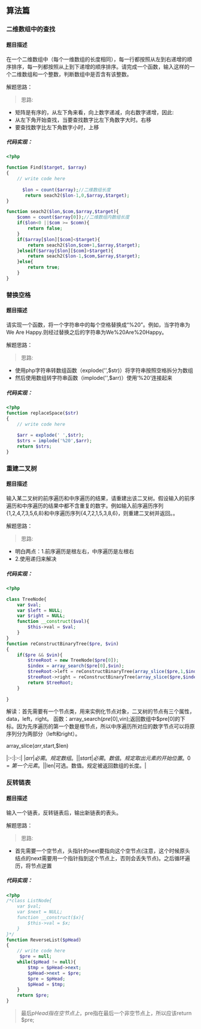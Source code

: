 ## 算法篇

### <div id="二维数组中的查找"> 二维数组中的查找</div> 

#### 题目描述
在一个二维数组中（每个一维数组的长度相同），每一行都按照从左到右递增的顺序排序，每一列都按照从上到下递增的顺序排序。请完成一个函数，输入这样的一个二维数组和一个整数，判断数组中是否含有该整数。

解题思路：
> 思路:
>
* 矩阵是有序的，从左下角来看，向上数字递减，向右数字递增，因此:
* 从左下角开始查找，当要查找数字比左下角数字大时。右移
* 要查找数字比左下角数字小时，上移

##### 代码实现：
```php
<?php

function Find($target, $array)
{
    // write code here
    
      $lon = count($array);//二维数组长度
       return seach2($lon-1,0,$array,$target);
}

function seach2($lon,$com,$array,$target){
    $comn = count($array[0]);//二维数组内数组长度
    if($lon<0 ||$com >= $comn){
        return false;
    }
    if($array[$lon][$com]<$target){
        return seach2($lon,$com+1,$array,$target);
    }elseif($array[$lon][$com]>$target){
        return seach2($lon-1,$com,$array,$target);
    }else{
        return true;
    }
}
```



### <div id="替换空格"> 替换空格</div> 

#### 题目描述
请实现一个函数，将一个字符串中的每个空格替换成“%20”。例如，当字符串为We Are Happy.则经过替换之后的字符串为We%20Are%20Happy。

解题思路：
> 思路:
>
* 使用php字符串转数组函数（explode('',$str)）将字符串按照空格拆分为数组
* 然后使用数组转字符串函数（implode('',$arr)）使用‘%20’连接起来

##### 代码实现：
```php
<?php
function replaceSpace($str)
{
    // write code here
    
    $arr = explode(' ',$str);
    $strs = implode('%20',$arr);
    return $strs;
}
```
### <div id="重建二叉树"> 重建二叉树</div> 
#### 题目描述
输入某二叉树的前序遍历和中序遍历的结果，请重建出该二叉树。假设输入的前序遍历和中序遍历的结果中都不含重复的数字。例如输入前序遍历序列{1,2,4,7,3,5,6,8}和中序遍历序列{4,7,2,1,5,3,8,6}，则重建二叉树并返回。。

解题思路：
> 思路:
>
* 明白两点：1.前序遍历是根左右，中序遍历是左根右
* 2.使用递归来解决

##### 代码实现：
```php
<?php

class TreeNode{
    var $val;
    var $left = NULL;
    var $right = NULL;
    function __construct($val){
        $this->val = $val;
    }
}
function reConstructBinaryTree($pre, $vin)
{
    if($pre && $vin){
        $treeRoot = new TreeNode($pre[0]);
        $index = array_search($pre[0],$vin);
        $treeRoot->left = reConstructBinaryTree(array_slice($pre,1,$index),array_slice($vin,0,$index));
        $treeRoot->right = reConstructBinaryTree(array_slice($pre,$index+1),array_slice($vin,$index+1));
        return $treeRoot;
    }
 
}
```

解读：首先需要有一个节点类，用来实例化节点对象，二叉树的节点有三个属性，data，left，right。
函数：array_search($pre[0],$vin);返回数组中$pre[0]的下标。因为先序遍历的第一个数是根节点，所以中序遍历所对应的数字节点可以将原序列分为两部分（left和right）。

array_slice($arr,$start,$len) 

|:-:|:-:|
|$arr|必需。规定数组。|
|start|必需。数值。规定取出元素的开始位置。 0 = 第一个元素。|
|$len|可选。数值。规定被返回数组的长度。|

### <div id="反转链表"> 反转链表</div> 
#### 题目描述
输入一个链表，反转链表后，输出新链表的表头。

解题思路：
> 思路:
>
* 首先需要一个空节点，头指针的next要指向这个空节点(注意，这个时候原头结点的next需要用一个指针指到这个节点上，否则会丢失节点)。之后循环遍历，将节点逆置

##### 代码实现：

```php
<?php
/*class ListNode{
    var $val;
    var $next = NULL;
    function __construct($x){
        $this->val = $x;
    }
}*/
function ReverseList($pHead)
{
    // write code here
     $pre = null;
    while($pHead != null){
        $tmp = $pHead->next;      
        $pHead->next = $pre;
        $pre = $pHead;
        $pHead = $tmp;
    }
    return $pre;
}
```
>最后$pHead指在空节点上，$pre指在最后一个非空节点上，所以应该return $pre;




​	

